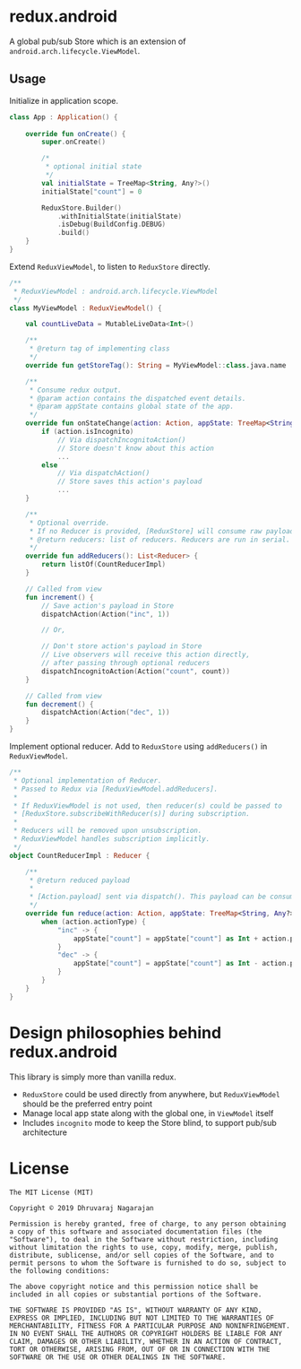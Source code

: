 # redux.android
A global pub/sub Store which is an extension of `android.arch.lifecycle.ViewModel`.

## Usage

Initialize in application scope.
``` kotlin
class App : Application() {
  
    override fun onCreate() {
        super.onCreate()

        /*
         * optional initial state
         */
        val initialState = TreeMap<String, Any?>()
        initialState["count"] = 0

        ReduxStore.Builder()
            .withInitialState(initialState)
            .isDebug(BuildConfig.DEBUG)
            .build()
    }
}
```

Extend `ReduxViewModel`, to listen to `ReduxStore` directly.
``` kotlin
/**
 * ReduxViewModel : android.arch.lifecycle.ViewModel
 */
class MyViewModel : ReduxViewModel() {

    val countLiveData = MutableLiveData<Int>()

    /**
     * @return tag of implementing class
     */
    override fun getStoreTag(): String = MyViewModel::class.java.name

    /**
     * Consume redux output.
     * @param action contains the dispatched event details.
     * @param appState contains global state of the app.
     */
    override fun onStateChange(action: Action, appState: TreeMap<String, Any?>) {
        if (action.isIncognito)
            // Via dispatchIncognitoAction()
            // Store doesn't know about this action
            ...
        else
            // Via dispatchAction()
            // Store saves this action's payload
            ...
    }

    /**
     * Optional override.
     * If no Reducer is provided, [ReduxStore] will consume raw payload.
     * @return reducers: list of reducers. Reducers are run in serial.
     */
    override fun addReducers(): List<Reducer> {
        return listOf(CountReducerImpl)
    }

    // Called from view
    fun increment() {
        // Save action's payload in Store
        dispatchAction(Action("inc", 1))

        // Or,

        // Don't store action's payload in Store
        // Live observers will receive this action directly,
        // after passing through optional reducers
        dispatchIncognitoAction(Action("count", count))
    }

    // Called from view
    fun decrement() {
        dispatchAction(Action("dec", 1))
    }
}
```

Implement optional reducer. Add to `ReduxStore` using `addReducers()` in `ReduxViewModel`.
``` kotlin
/**
 * Optional implementation of Reducer.
 * Passed to Redux via [ReduxViewModel.addReducers].
 * 
 * If ReduxViewModel is not used, then reducer(s) could be passed to
 * [ReduxStore.subscribeWithReducer(s)] during subscription.
 * 
 * Reducers will be removed upon unsubscription.
 * ReduxViewModel handles subscription implicitly.
 */
object CountReducerImpl : Reducer {

    /**
     * @return reduced payload
     *
     * [Action.payload] sent via dispatch(). This payload can be consumed as is, or reduced.
     */
    override fun reduce(action: Action, appState: TreeMap<String, Any?>) {
        when (action.actionType) {
            "inc" -> {
                appState["count"] = appState["count"] as Int + action.payload as Int
            }
            "dec" -> {
                appState["count"] = appState["count"] as Int - action.payload as Int
            }
        }
    }
}
```

# Design philosophies behind **redux.android**

This library is simply more than vanilla redux.

- `ReduxStore` could be used directly from anywhere, but `ReduxViewModel` should be the preferred entry point
- Manage local app state along with the global one, in `ViewModel` itself
- Includes `incognito` mode to keep the Store blind, to support pub/sub architecture

# License
```
The MIT License (MIT)

Copyright © 2019 Dhruvaraj Nagarajan

Permission is hereby granted, free of charge, to any person obtaining a copy of this software and associated documentation files (the "Software"), to deal in the Software without restriction, including without limitation the rights to use, copy, modify, merge, publish, distribute, sublicense, and/or sell copies of the Software, and to permit persons to whom the Software is furnished to do so, subject to the following conditions:

The above copyright notice and this permission notice shall be included in all copies or substantial portions of the Software.

THE SOFTWARE IS PROVIDED "AS IS", WITHOUT WARRANTY OF ANY KIND, EXPRESS OR IMPLIED, INCLUDING BUT NOT LIMITED TO THE WARRANTIES OF MERCHANTABILITY, FITNESS FOR A PARTICULAR PURPOSE AND NONINFRINGEMENT. IN NO EVENT SHALL THE AUTHORS OR COPYRIGHT HOLDERS BE LIABLE FOR ANY CLAIM, DAMAGES OR OTHER LIABILITY, WHETHER IN AN ACTION OF CONTRACT, TORT OR OTHERWISE, ARISING FROM, OUT OF OR IN CONNECTION WITH THE SOFTWARE OR THE USE OR OTHER DEALINGS IN THE SOFTWARE.
```